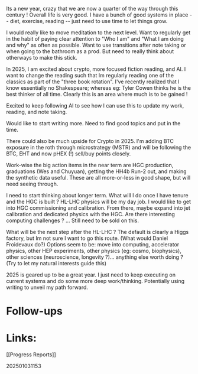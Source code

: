 Its a new year, crazy that we are now a quarter of the way through this century !  Overall life is very good. I have a bunch of good systems in place -- diet, exercise, reading --  just need to use time to let things grow. 

I would really like to move meditation to the next level. Want to regularly get in the habit of paying clear attention to "Who I am" and "What I am doing and why" as often as possible. Want to use transitions after note taking or when going to the bathroom as a prod. But need to really think about otherways to make this stick. 

In 2025, I am excited about crypto, more focused fiction reading, and AI. I want to change the reading such that Im regularly reading one of the classics as part of the "three book rotation". I've recently realized that I know essentially no Shakespeare; whereas eg: Tyler Cowen thinks he is the best thinker of all time. Clearly this is an area where much is to be gained ! 

Excited to keep following AI to see how I can use this to update my work, reading, and note taking. 

Would like to start writing more. Need to find good topics and put in the time. 

There could also be much upside for Crypto in 2025. I'm adding BTC exposure in the roth through microstrategy (MSTR) and will be following the BTC, EHT and now pHEX (!) sell/buy points closely. 

Work-wise the big action items in the near term are HGC production, graduations (Wes and Chuyuan), getting the HH4b Run-2 out, and making the synthetic data useful. These are all more-or-less in good shape, but will need seeing through. 

I need to start thinking about longer term.  What will I do once I have tenure and the HGC is built ?  HL-LHC physics will be my day job. I would like to get into HGC commissioning and calibration. From there, maybe expand into jet calibration and dedicated physics with the HGC. Are there interesting computing challenges ? ... Still need to be sold on this.

What will be the next step after the HL-LHC ? The default is clearly a Higgs factory, but Im not sure I want to go this route. (What would Daniel Froidevaux do?) Options seem to be: move into computing, accelerator physics, other HEP experiments, other physics (eg: cosmo, biophysics), other sciences (neuroscience, longevity ?)... anything else worth doing ? (Try to let my natural interests guide this)

2025 is geared up to be a great year. I just need to keep executing on current systems and do some more deep work/thinking.  Potentially using writing to unveil my path forward. 


# Follow-ups


# Links: 
[[Progress Reports]]



202501031153
